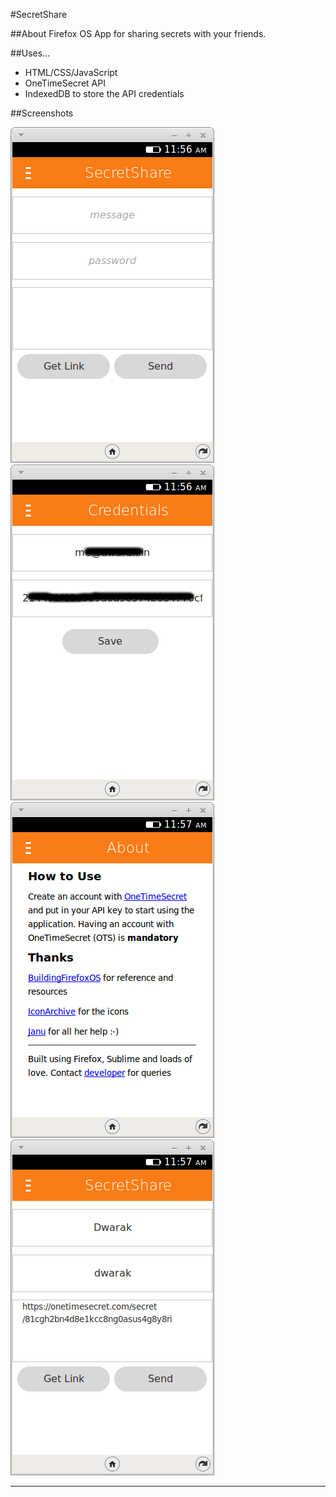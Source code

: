 #SecretShare

##About
Firefox OS App for sharing secrets with your friends.

##Uses...
* HTML/CSS/JavaScript
* OneTimeSecret API
* IndexedDB to store the API credentials

##Screenshots

![Main Page](screenshots/1.png "Main Page Title") <br/>
![OTS Credentials Screen](screenshots/2.png "OTS Key")<br/>
![About Page](screenshots/3.png "About")<br/>
![Generated URL](screenshots/4.png "URL")<br/>

***
